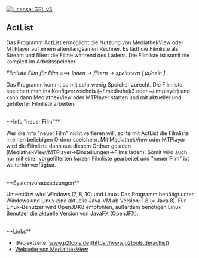 
[![License: GPL v3](https://img.shields.io/badge/License-GPL%20v3-blue.svg)](http://www.gnu.org/licenses/gpl-3.0)

## ActList

Das Programm ActList ermöglicht die Nutzung von MediathekView oder MTPlayer auf einem alten/langsamen Rechner. Es lädt die Filmliste als Stream und filtert die Filme während des Ladens. Die Filmliste ist somit nie komplett im Arbeitsspeicher:

*Filmliste Film für Film ===> laden -> filtern -> speichern [ ja/nein ]*

Das Programm kommt so mit sehr wenig Speicher zurecht. Die Filmliste speichert man ins Konfigverzeichnis (~/.mediathek3 oder ~/.mtplayer) und kann dann MediathekView oder MTPlayer starten und mit aktueller und gefilterter Filmliste arbeiten.

<br />  
**Info "neuer Film"**

Wer die Info "neuer Film" nicht verlieren will, sollte mit ActList die Filmliste in einen beliebigen Ordner speichern. Mit MediathekView oder MTPlayer wird die Filmliste dann aus diesem Ordner geladen (MediathekView/MTPlayer->Einstellungen->Filme laden). Somit wird auch nur mit einer vorgefilterten kurzen Filmliste gearbeitet und "neuer Film" ist weiterhin verfügbar.

<br />  
**Systemvoraussetzungen**

Unterstützt wird Windows (7, 8, 10) und Linux. Das Programm benötigt unter Windows und Linux eine aktuelle Java-VM ab Version: 1.8 (= Java 8). Für Linux-Benutzer wird OpenJDK8 empfohlen, außerdem benötigen Linux Benutzer die aktuelle Version von JavaFX (OpenJFX).

<br />  
**Links**

- [Projektseite: www.p2tools.de](https://www.p2tools.de/actlist)
- [Webseite von MediathekView](https://mediathekview.de)


